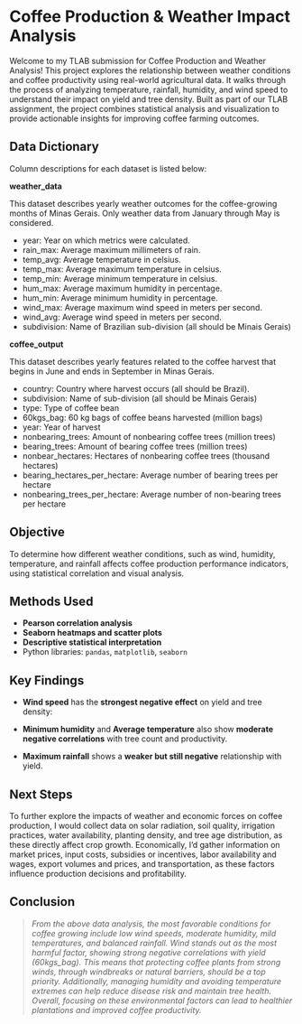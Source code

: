 # Coffee Production & Weather Impact Analysis


Welcome to my TLAB submission for Coffee Production and Weather Analysis!
This project explores the relationship between weather conditions and coffee productivity using real-world agricultural data. It walks through the process of analyzing temperature, rainfall, humidity, and wind speed to understand their impact on yield and tree density. Built as part of our TLAB assignment, the project combines statistical analysis and visualization to provide actionable insights for improving coffee farming outcomes.

## Data Dictionary

Column descriptions for each dataset is listed below:

**weather_data**

This dataset describes yearly weather outcomes for the coffee-growing months of Minas Gerais. Only weather data from January through May is considered.

* year: Year on which metrics were calculated. 
* rain_max: Average maximum millimeters of rain.
* temp_avg: Average temperature in celsius.
* temp_max: Average maximum temperature in celsius.
* temp_min: Average minimum temperature in celsius.
* hum_max: Average maximum humidity in percentage.
* hum_min: Average minimum humidity in percentage.
* wind_max: Average maximum wind speed in meters per second.
* wind_avg: Average wind speed in meters per second.
* subdivision: Name of Brazilian sub-division (all should be Minais Gerais)

**coffee_output**

This dataset describes yearly features related to the coffee harvest that begins in June and ends in September in Minas Gerais.

* country: Country where harvest occurs (all should be Brazil).
* subdivision: Name of sub-division (all should be Minais Gerais)
* type: Type of coffee bean
* 60kgs_bag: 60 kg bags of coffee beans harvested (million bags)
* year: Year of harvest
* nonbearing_trees: Amount of nonbearing coffee trees (million trees)
* bearing_trees: Amount of bearing coffee trees (million trees)
* nonbear_hectares: Hectares of nonbearing coffee trees (thousand hectares)
* bearing_hectares_per_hectare: Average number of bearing trees per hectare
* nonbearing_trees_per_hectare: Average number of non-bearing trees per hectare

## Objective

To determine how different weather conditions, such as wind, humidity, temperature, and rainfall affects coffee production performance indicators, using statistical correlation and visual analysis.


## Methods Used

- **Pearson correlation analysis**
- **Seaborn heatmaps and scatter plots**
- **Descriptive statistical interpretation**
- Python libraries: `pandas`, `matplotlib`, `seaborn`


## Key Findings

- **Wind speed** has the **strongest negative effect** on yield and tree density:

- **Minimum humidity** and **Average temperature** also show **moderate negative correlations** with tree count and productivity.

- **Maximum rainfall** shows a **weaker but still negative** relationship with yield.



## Next Steps

To further explore the impacts of weather and economic forces on coffee production, I would collect data on solar radiation, soil quality, irrigation practices, water availability, planting density, and tree age distribution, as these directly affect crop growth. Economically, I’d gather information on market prices, input costs, subsidies or incentives, labor availability and wages, export volumes and prices, and transportation, as these factors influence production decisions and profitability.



## Conclusion

> *From the above data analysis, the most favorable conditions for coffee growing include low wind speeds, moderate humidity, mild temperatures, and balanced rainfall. Wind stands out as the most harmful factor, showing strong negative correlations with yield (60kgs_bag). This means that protecting coffee plants from strong winds, through windbreaks or natural barriers, should be a top priority. Additionally, managing humidity and avoiding temperature extremes can help reduce disease risk and maintain tree health. Overall, focusing on these environmental factors can lead to healthier plantations and improved coffee productivity.*
